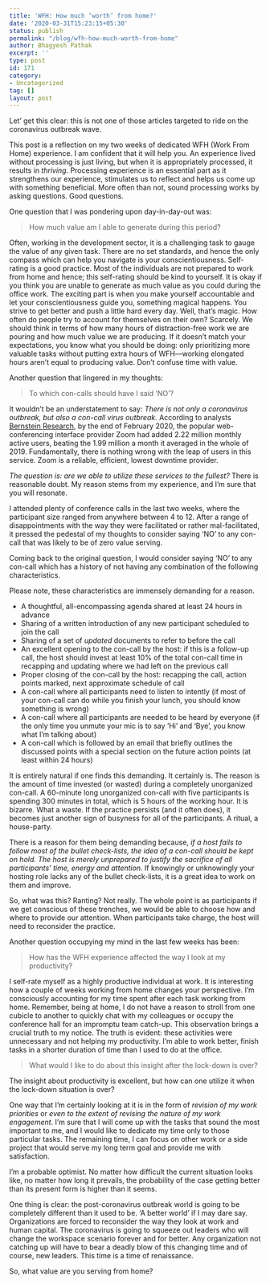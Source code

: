 ```yaml
---
title: 'WFH: How much ‘worth’ from home?'
date: '2020-03-31T15:23:15+05:30'
status: publish
permalink: "/blog/wfh-how-much-worth-from-home"
author: Bhagyesh Pathak
excerpt: ''
type: post
id: 171
category:
- Uncategorized
tag: []
layout: post
---
```


Let’ get this clear: this is not one of those articles targeted to ride on the coronavirus outbreak wave.

This post is a reflection on my two weeks of dedicated WFH (Work From Home) experience. I am confident that it will help you. An experience lived without processing is just living, but when it is appropriately processed, it results in *thriving*. Processing experience is an essential part as it strengthens our experience, stimulates us to reflect and helps us come up with something beneficial. More often than not, sound processing works by asking questions. Good questions.

One question that I was pondering upon day-in-day-out was:

> How much value am I able to generate during this period?

Often, working in the development sector, it is a challenging task to gauge the value of any given task. There are no set standards, and hence the only compass which can help you navigate is your conscientiousness. Self-rating is a good practice. Most of the individuals are not prepared to work from home and hence; this self-rating should be kind to yourself. It is okay if you think you are unable to generate as much value as you could during the office work. The exciting part is when you make yourself accountable and let your conscientiousness guide you, something magical happens. You strive to get better and push a little hard every day. Well, that’s magic. How often do people try to account for themselves on their own? Scarcely. We should think in terms of how many hours of distraction-free work we are pouring and how much value we are producing. If it doesn’t match your expectations, you know what you should be doing: only prioritizing more valuable tasks without putting extra hours of WFH—working elongated hours aren’t equal to producing value. Don’t confuse time with value.

Another question that lingered in my thoughts:

> To which con-calls should have I said ‘NO’?

It wouldn’t be an understatement to say: *There is not only a coronavirus outbreak, but also a con-call virus outbreak.* According to analysts [Bernstein Research](https://www.wired.co.uk/article/zoom-work-communication), by the end of February 2020, the popular web-conferencing interface provider Zoom had added 2.22 million monthly active users, beating the 1.99 million a month it averaged in the whole of 2019. Fundamentally, there is nothing wrong with the leap of users in this service. Zoom is a reliable, efficient, lowest downtime provider.

*The question is: are we able to utilize these services to the fullest?* There is reasonable doubt. My reason stems from my experience, and I’m sure that you will resonate.

I attended plenty of conference calls in the last two weeks, where the participant size ranged from anywhere between 4 to 12. After a range of disappointments with the way they were facilitated or rather mal-facilitated, it pressed the pedestal of my thoughts to consider saying ‘NO’ to any con-call that was likely to be of zero value serving.

Coming back to the original question, I would consider saying ‘NO’ to any con-call which has a history of not having any combination of the following characteristics.

Please note, these characteristics are immensely demanding for a reason.

- A thoughtful, all-encompassing agenda shared at least 24 hours in advance
- Sharing of a written introduction of any new participant scheduled to join the call
- Sharing of a set of *updated* documents to refer to before the call
- An excellent opening to the con-call by the host: if this is a follow-up call, the host should invest at least 10% of the total con-call time in recapping and updating where we had left on the previous call
- Proper closing of the con-call by the host: recapping the call, action points marked, next approximate schedule of call
- A con-call where all participants need to listen to intently (if most of your con-call can do while you finish your lunch, you should know something is wrong)
- A con-call where all participants are needed to be heard by everyone (if the only time you unmute your mic is to say ‘Hi’ and ‘Bye’, you know what I’m talking about)
- A con-call which is followed by an email that briefly outlines the discussed points with a special section on the future action points (at least within 24 hours)

It is entirely natural if one finds this demanding. It certainly is. The reason is the amount of time invested (or wasted) during a completely unorganized con-call. A 60-minute long unorganized con-call with five participants is spending 300 minutes in total, which is 5 hours of the working hour. It is bizarre. What a waste. If the practice persists (and it often does), it becomes just another sign of busyness for all of the participants. A ritual, a house-party.

There is a reason for them being demanding because, *if a host fails to follow most of the bullet check-lists, the idea of a con-call should be kept on hold. The host is merely unprepared to justify the sacrifice of all participants’ time, energy and attention.* If knowingly or unknowingly your hosting role lacks any of the bullet check-lists, it is a great idea to work on them and improve.

So, what was this? Ranting? Not really. The whole point is as participants if we get conscious of these trenches, we would be able to choose how and where to provide our attention. When participants take charge, the host will need to reconsider the practice.

Another question occupying my mind in the last few weeks has been:

> How has the WFH experience affected the way I look at my productivity?

I self-rate myself as a highly productive individual at work. It is interesting how a couple of weeks working from home changes your perspective. I’m consciously accounting for my time spent after each task working from home. Remember, being at home, I do not have a reason to stroll from one cubicle to another to quickly chat with my colleagues or occupy the conference hall for an impromptu team catch-up. This observation brings a crucial truth to my notice. The truth is evident: these activities were unnecessary and not helping my productivity. I’m able to work better, finish tasks in a shorter duration of time than I used to do at the office.

> What would I like to do about this insight after the lock-down is over?

The insight about productivity is excellent, but how can one utilize it when the lock-down situation is over?

One way that I’m certainly looking at it is in the form of *revision of my work priorities* or *even to the extent of revising the nature of my work engagement*. I’m sure that I will come up with the tasks that sound the most important to me, and I would like to dedicate my time only to those particular tasks. The remaining time, I can focus on other work or a side project that would serve my long term goal and provide me with satisfaction.

I’m a probable optimist. No matter how difficult the current situation looks like, no matter how long it prevails, the probability of the case getting better than its present form is higher than it seems.

One thing is clear: the post-coronavirus outbreak world is going to be completely different than it used to be. ‘A better world’ if I may dare say. Organizations are forced to reconsider the way they look at work and human capital. The coronavirus is going to squeeze out leaders who will change the workspace scenario forever and for better. Any organization not catching up will have to bear a deadly blow of this changing time and of course, new leaders. This time is a time of renaissance.

So, what value are you serving from home?